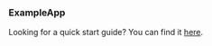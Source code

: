 ### ExampleApp

Looking for a quick start guide? You can find it [here](https://leancode-corelibrary--582.org.readthedocs.build/quick_start/).
